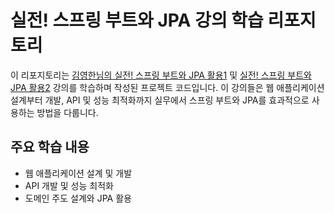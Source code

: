 # 실전! 스프링 부트와 JPA 강의 학습 리포지토리

이 리포지토리는 [김영한님의 실전! 스프링 부트와 JPA 활용1](https://inf.run/hhEvV) 및 [실전! 스프링 부트와 JPA 활용2](https://inf.run/CU9mR) 강의를 학습하며 작성된 프로젝트 코드입니다. 이 강의들은 웹 애플리케이션 설계부터 개발, API 및 성능 최적화까지 실무에서 스프링 부트와 JPA를 효과적으로 사용하는 방법을 다룹니다.

## 주요 학습 내용

- 웹 애플리케이션 설계 및 개발
- API 개발 및 성능 최적화
- 도메인 주도 설계와 JPA 활용
